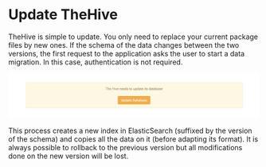 #  Update TheHive
TheHive is simple to update. You only need to replace your current package files by new ones. If the schema of the data changes between the two versions, the first request to the application asks the user to start a data migration. In this case, authentication is not required.

![update](files/adminguide_update.png)

This process creates a new index in ElasticSearch (suffixed by the version of the schema) and copies all the data on it (before adapting its format). It is always possible to rollback to the previous version but all modifications done on the new version will be lost.
